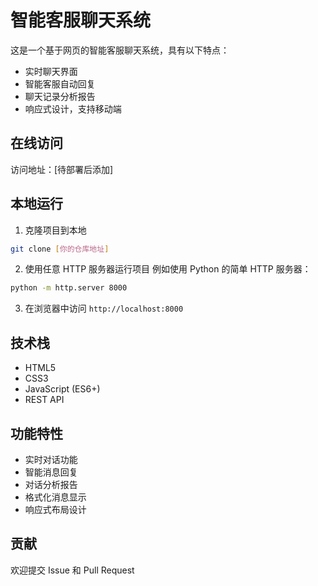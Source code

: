 # 智能客服聊天系统

这是一个基于网页的智能客服聊天系统，具有以下特点：

- 实时聊天界面
- 智能客服自动回复
- 聊天记录分析报告
- 响应式设计，支持移动端

## 在线访问

访问地址：[待部署后添加]

## 本地运行

1. 克隆项目到本地
```bash
git clone [你的仓库地址]
```

2. 使用任意 HTTP 服务器运行项目
例如使用 Python 的简单 HTTP 服务器：
```bash
python -m http.server 8000
```

3. 在浏览器中访问 `http://localhost:8000`

## 技术栈

- HTML5
- CSS3
- JavaScript (ES6+)
- REST API

## 功能特性

- 实时对话功能
- 智能消息回复
- 对话分析报告
- 格式化消息显示
- 响应式布局设计

## 贡献

欢迎提交 Issue 和 Pull Request 